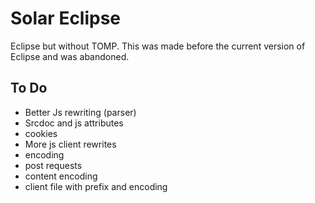 # Solar Eclipse
Eclipse but without TOMP. This was made before the current version of Eclipse and was abandoned.

## To Do
- Better Js rewriting (parser)
- Srcdoc and js attributes
- cookies
- More js client rewrites
- encoding
- post requests
- content encoding
- client file with prefix and encoding
